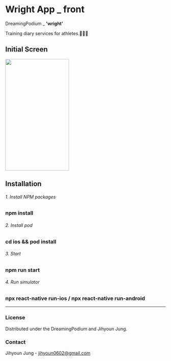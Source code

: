 # Wright App _ front    

DreamingPodium _ **'wright'** 

Training diary services for athletes.🏃🏻‍♀️



## Initial Screen
<img src="https://user-images.githubusercontent.com/55846598/145140612-9f199952-5ee2-4c14-abba-5e210f44484c.PNG"  width="200" height="350"/>



## Installation    

######  1. Install NPM packages
###        npm install

######  2. Install pod
###        cd ios && pod install 

######  3. Start
###        npm run start

######  4. Run simulator
###        npx react-native run-ios / npx react-native run-android



---


### License
Distributed under the DreamingPodium and Jihyoun Jung.

### Contact
Jihyoun Jung - jihyoun0602@gmail.com
